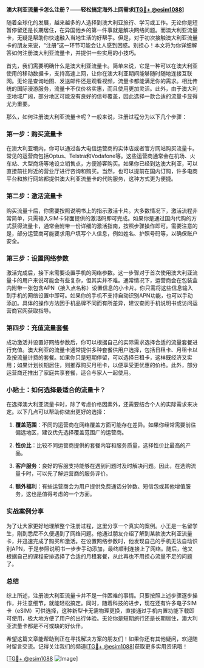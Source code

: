**澳大利亚流量卡怎么注册？——轻松搞定海外上网需求[[TG💪+ @esim1088](https://t.me/s/esim1088)]**

随着全球化的发展，越来越多的人选择到澳大利亚旅行、学习或工作。无论你是短暂停留还是长期居住，在异国他乡的第一件事就是解决网络问题。而澳大利亚流量卡，无疑是帮助你快速融入当地生活的好帮手。但是，对于初次接触澳大利亚流量卡的朋友来说，“注册”这一环节可能会让人感到困惑。别担心！本文将为你详细解答如何注册澳大利亚流量卡，并提供一些实用的小技巧。

首先，我们需要明确什么是澳大利亚流量卡。简单来说，它是一种可以在澳大利亚使用的移动数据卡，支持高速上网，让你在澳大利亚期间能够随时随地连接互联网。无论是查询地图、发送邮件还是观看视频，流量卡都能满足你的需求。相比传统的国际漫游服务，流量卡不仅价格实惠，而且使用更加灵活。此外，由于澳大利亚地域广阔，部分地区可能没有良好的信号覆盖，因此选择一款合适的流量卡显得尤为重要。

那么，如何注册澳大利亚流量卡呢？一般来说，注册过程分为以下几个步骤：

### 第一步：购买流量卡
在澳大利亚境内，你可以通过各大电信运营商的实体店或者官方网站购买流量卡。常见的运营商包括Optus、Telstra和Vodafone等。这些运营商通常会在机场、火车站、大型商场等地设立销售点，方便游客购买。如果你已经到达澳大利亚，可以直接前往附近的营业厅进行咨询和购买。当然，也可以提前在国内订购，许多电商平台和旅行网站都提供澳大利亚流量卡的代购服务，这种方式更为便捷。

### 第二步：激活流量卡
购买流量卡后，你需要按照说明书上的指示激活卡片。大多数情况下，激活流程非常简单，只需输入SIM卡背面提供的激活码即可完成。如果你是通过国内代购的方式获得流量卡，通常会附带一份详细的激活指南，按照步骤操作即可。需要注意的是，部分运营商可能要求用户填写个人信息，例如姓名、护照号码等，以确保账户安全。

### 第三步：设置网络参数
激活完成后，接下来需要设置手机的网络参数。这一步骤对于首次使用澳大利亚流量卡的用户来说可能会有些复杂，但其实并不难。通常情况下，运营商会在包装盒内附带一张包含APN（接入点名称）设置信息的小卡片。你只需将这些信息输入到手机的网络设置中即可。如果你的手机不支持自动识别APN功能，也可以手动添加。具体的操作方法因手机品牌不同而有所差异，建议查阅手机说明书或访问运营商官网获取指导。

### 第四步：充值流量套餐
成功激活并设置好网络参数后，你可以根据自己的实际需求选择合适的流量套餐进行充值。澳大利亚的流量卡通常提供多种套餐供用户选择，包括日租卡、月租卡以及按流量计费的套餐。如果你只是短期停留，可以选择日租卡，这样既经济又实用；如果计划长期居住，则推荐购买月租卡，以便享受更优惠的价格。此外，部分运营商还推出了家庭共享套餐，适合与家人一起使用。

### 小贴士：如何选择最适合的流量卡？
在选择澳大利亚流量卡时，除了考虑价格因素外，还需要结合个人的实际需求来决定。以下几点可以帮助你做出更好的选择：

1. **覆盖范围**：不同的运营商在网络覆盖方面可能存在差异。如果你经常需要前往偏远地区，建议优先选择覆盖范围广的运营商。
   
2. **性价比**：比较不同运营商提供的套餐内容和服务质量，选择性价比最高的产品。
   
3. **客户服务**：良好的客服支持能够在遇到问题时及时解决问题。因此，在选购流量卡时，可以先了解运营商的服务评价。

4. **额外福利**：有些运营商会为用户提供免费通话分钟数、短信包或其他增值服务，这也是值得考虑的一个方面。

### 实战案例分享
为了让大家更好地理解整个注册过程，这里分享一个真实的案例。小王是一名留学生，刚到悉尼不久便遇到了网络问题。他通过朋友介绍了解到某款澳大利亚流量卡，并迅速完成了购买和激活。在设置网络参数时，他发现自己的手机无法自动识别APN，于是参照说明书一步步手动添加，最终顺利连接上了网络。随后，他又根据自己的课程安排选择了合适的月租套餐，从此再也不用担心流量不足的问题了。

### 总结
综上所述，注册澳大利亚流量卡并不是一件困难的事情。只要按照上述步骤逐步操作，并注意细节，就能轻松搞定。同时，随着科技的进步，现在还有许多电子SIM卡（eSIM）可供选择，这种新型卡无需物理更换，直接通过手机内置功能下载即可使用，极大地方便了用户的出行体验。无论你是短期旅行还是长期居住，澳大利亚流量卡都是不可或缺的好伙伴。

希望这篇文章能帮助到正在寻找解决方案的朋友们！如果你还有其他疑问，欢迎随时留言交流。记得关注我们的频道[[TG💪+ @esim1088](https://t.me/s/esim1088)]获取更多实用资讯哦！

[[TG💪+ @esim1088](https://t.me/s/esim1088) ![Image](https://i.postimg.cc/4NQfJmqS/Snipaste-2025-05-13-00-14-12.png)]